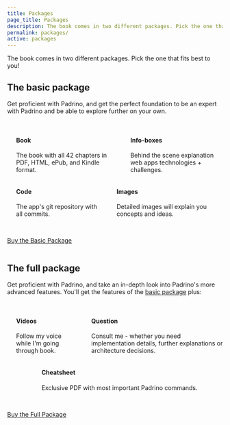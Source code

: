 ```yaml
---
title: Packages
page_title: Packages
description: The book comes in two different packages. Pick the one that fits best to you! The book package helps you to get proficient with Padrino, and get the perfect foundation to be an expert with Padrino and be able to explore further on your own. Video package contains educational videos.
permalink: packages/
active: packages
---
```


<p class="packages-intro">
The book comes in two different packages. Pick the one that fits best to you!
</p>

<section class="information" id="basic-package">
  <h2>The basic package</h2>

  <p class="package-version-text">Get proficient with Padrino, and get the perfect foundation to be an expert with
  Padrino and be able to explore further on your own.</p>

  <br>

  <div class="columns">
    <div class="column package is-5 is-offset-1">
      <div class="columns">
        <div class="column is-one-quarter">
          <i class="far fa-file-alt fa-5x"></i>
        </div>
        <div class="column is-three-quarter">
          <h4>Book</h4>
          <p>The book with all 42 chapters in PDF, HTML, ePub, and Kindle format.</p>
        </div>
      </div>
    </div>
    <div class="column package is-5">
      <div class="columns">
        <div class="column is-one-quarter">
          <i class="far fa-copy fa-5x"></i>
        </div>
        <div class="column is-three-quarter">
          <h4>Info-boxes</h4>
          <p>Behind the scene explanation web apps technologies + challenges.</p>
        </div>
      </div>
    </div>
  </div>

  <div class="columns">
    <div class="column package is-5 is-offset-1">
      <div class="columns">
        <div class="column is-one-quarter">
          <i class="far fa-file-code fa-5x"></i>
        </div>
        <div class="column is-three-quarter">
          <h4>Code</h4>
          <p>The app's git repository with all commits.</p>
        </div>
      </div>
    </div>
    <div class="column package is-5">
      <div class="columns">
        <div class="column is-one-quarter">
          <i class="far fa-file-image fa-5x"></i>
        </div>
        <div class="column is-three-quarter">
          <h4>Images</h4>
          <p>Detailed images will explain you concepts and ideas.</p>
        </div>
      </div>
    </div>
  </div>

  <br>

  <div class="columns">
    <div class="column is-12">
      <p class="center">
        <a class="button is-light is-large cta" href="https://www.softcover.io/buy/wikimatze/padrinobook?option=ebooks">Buy the Basic Package</a>
      </p>
    </div>
  </div>
</section>

<section class="information "id="full-package">
  <h2>The full package</h2>

  <p class="package-version-text">Get proficient with Padrino, and take an in-depth look into Padrino's more advanced
  features. You'll get the features of the <a href="#basic-package">basic package</a> plus:</p>

  <br>

  <div class="columns">
    <div class="column package is-5 is-offset-1">
      <div class="columns">
        <div class="column is-one-quarter">
          <i class="far fa-file-video fa-5x"></i>
        </div>
        <div class="column is-three-quarter">
          <h4>Videos</h4>
          <p>
            Follow my voice while I'm going through book.
          </p>
        </div>
      </div>
    </div>
    <div class="column package is-5 ">
      <div class="columns">
        <div class="column is-one-quarter">
          <i class="far fa-comments fa-4x"></i>
        </div>
        <div class="column is-three-quarter">
          <h4>Question</h4>
          <p>Consult me - whether you need implementation details, further explanations or architecture decisions.</p>
        </div>
      </div>
    </div>
  </div>

  <div class="columns">
    <div class="column package is-5 is-offset-1">
      <div class="columns">
        <div class="column is-one-quarter">
          <i class="far fa-map fa-4x"></i>
        </div>
        <div class="column is-three-quarter">
          <h4>Cheatsheet</h4>
          <p>Exclusive PDF with most important Padrino commands.</p>
        </div>
      </div>
    </div>
  </div>

  <br>

  <div class="columns">
    <div class="column is-12">
      <p class="center">
        <a class="button is-light is-large cta" href="https://www.softcover.io/buy/wikimatze/padrinobook?option=all">Buy the Full Package</a>
      </p>
    </div>
  </div>
</section>
